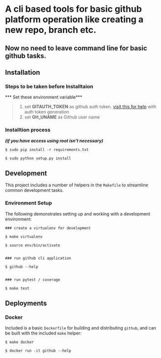 # A cli based tools for basic github platform operation like creating a new repo, branch etc.
## Now no need to leave command line for basic github tasks.

## Installation

### Steps to be taken before Installtaion
*** Set these environment variable***
>  1. set **GITAUTH_TOKEN** as github auth token. [visit this for help](https://docs.github.com/en/github/authenticating-to-github/creating-a-personal-access-token) with auth token generation
>  2. set **GH_UNAME** as Github user name 

### Installtion process 
***(if you have access using root isn't necessary)***
```
$ sudo pip install -r requirements.txt

$ sudo python setup.py install
```

## Development

This project includes a number of helpers in the `Makefile` to streamline common development tasks.

### Environment Setup

The following demonstrates setting up and working with a development environment:

```
### create a virtualenv for development

$ make virtualenv

$ source env/bin/activate


### run github cli application

$ github --help


### run pytest / coverage

$ make test
```


## Deployments

### Docker

Included is a basic `Dockerfile` for building and distributing `github`,
and can be built with the included `make` helper:

```
$ make docker

$ docker run -it github --help
```
